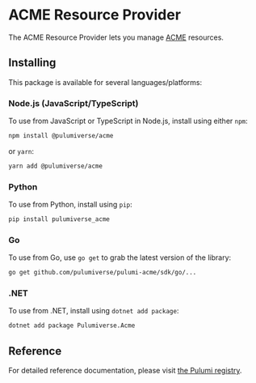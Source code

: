 # ACME Resource Provider

The ACME Resource Provider lets you manage [ACME](http://example.com) resources.

## Installing

This package is available for several languages/platforms:

### Node.js (JavaScript/TypeScript)

To use from JavaScript or TypeScript in Node.js, install using either `npm`:

```bash
npm install @pulumiverse/acme
```

or `yarn`:

```bash
yarn add @pulumiverse/acme
```

### Python

To use from Python, install using `pip`:

```bash
pip install pulumiverse_acme
```

### Go

To use from Go, use `go get` to grab the latest version of the library:

```bash
go get github.com/pulumiverse/pulumi-acme/sdk/go/...
```

### .NET

To use from .NET, install using `dotnet add package`:

```bash
dotnet add package Pulumiverse.Acme
```

## Reference

For detailed reference documentation, please visit [the Pulumi registry](https://www.pulumi.com/registry/packages/acme/api-docs/).
